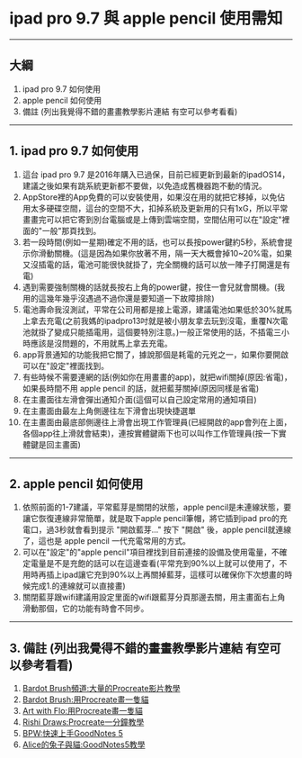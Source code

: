 # ipad pro 9.7 與 apple pencil 使用需知

-----

## 大綱
1. ipad pro 9.7 如何使用
2. apple pencil 如何使用
3. 備註 (列出我覺得不錯的畫畫教學影片連結 有空可以參考看看)

-----

## 1. ipad pro 9.7 如何使用
1. 這台 ipad pro 9.7 是2016年購入已過保，目前已經更新到最新的ipadOS14，建議之後如果有跳系統更新都不要做，以免造成舊機器跑不動的情況。
2. AppStore裡的App免費的可以安裝使用，如果沒在用的就把它移掉，以免佔用太多硬碟空間，這台的空間不大，扣掉系統及更新用的只有1xG，所以平常畫畫完可以把它寄到別台電腦或是上傳到雲端空間，空間佔用可以在"設定"裡面的"一般"那頁找到。
3. 若一段時間(例如一星期)確定不用的話，也可以長按power鍵約5秒，系統會提示你滑動關機。(這是因為如果你放著不用，隔一天大概會掉10~20%電，如果又沒插電的話，電池可能很快就掛了，完全關機的話可以放一陣子打開還是有電)
4. 遇到需要強制關機的話就長按右上角的power鍵，按住一會兒就會關機。(我用的這幾年幾乎沒遇過不過你還是要知道一下故障排除)
5. 電池壽命我沒測試，平常在公司用都是接上電源，建議電池如果低於30%就馬上拿去充電(之前我媽的ipadpro13吋就是被小朋友拿去玩到沒電，重覆N次電池就掛了變成只能插電用，這個要特別注意。)一般正常使用的話，不插電三小時應該是沒問題的，不用就馬上拿去充電。
6. app背景通知的功能我把它關了，據說那個是耗電的元兇之一，如果你要開啟可以在"設定"裡面找到。
7. 有些時候不需要連網的話(例如你在用畫畫的app)，就把wifi關掉(原因:省電)，如果長時間不用 apple pencil 的話，就把藍芽關掉(原因同樣是省電)
8. 在主畫面往左滑會彈出通知介面(這個可以自己設定常用的通知項目)
9. 在主畫面由最左上角側邊往左下滑會出現快捷選單
10. 在主畫面由最底部側邊往上滑會出現工作管理員(已經開啟的app會列在上面，各個app往上滑就會結束)，連按實體鍵兩下也可以叫作工作管理員(按一下實體鍵是回主畫面)
-----

## 2. apple pencil 如何使用
1. 依照前面的1-7建議，平常藍芽是關閉的狀態，apple pencil是未連線狀態，要讓它恢復連線非常簡單，就是取下apple pencil筆帽，將它插到ipad pro的充電口，過3秒就會看到提示 "開啟藍芽..." 按下 "開啟" 後，apple pencil就連線了，這也是 apple pencil 一代充電常用的方式。
2. 可以在"設定"的"apple pencil"項目裡找到目前連接的設備及使用電量，不確定電量是不是充飽的話可以在這邊查看(平常充到90%以上就可以使用了，不用時再插上ipad讓它充到90%以上再關掉藍芽，這樣可以確保你下次想畫的時候完成1.的連線就可以直接畫)
3. 關閉藍芽跟wifi建議用設定里面的wifi跟藍芽分頁那邊去關，用主畫面右上角滑動那個，它的功能有時會不同步。

-----

## 3. 備註 (列出我覺得不錯的畫畫教學影片連結 有空可以參考看看)
1. [Bardot Brush頻道:大量的Procreate影片教學](https://www.youtube.com/channel/UCSNvnDVDjyfr8zKZMGcjvlg)
2. [Bardot Brush:用Procreate畫一隻貓](https://www.youtube.com/watch?v=477vaTshNSc)
3. [Art with Flo:用Procreate畫一隻貓](https://www.youtube.com/watch?v=Xz4tnPjiqh8)
4. [Rishi Draws:Procreate一分鐘教學](https://www.youtube.com/watch?v=9avxBseVQtI)
5. [BPW:快速上手GoodNotes 5](https://www.youtube.com/watch?v=G8z77gDSlAw)
5. [Alice的兔子與貓:GoodNotes5教學](https://www.youtube.com/channel/UC_ql5Xar2-kR7J4FI_09lnw)